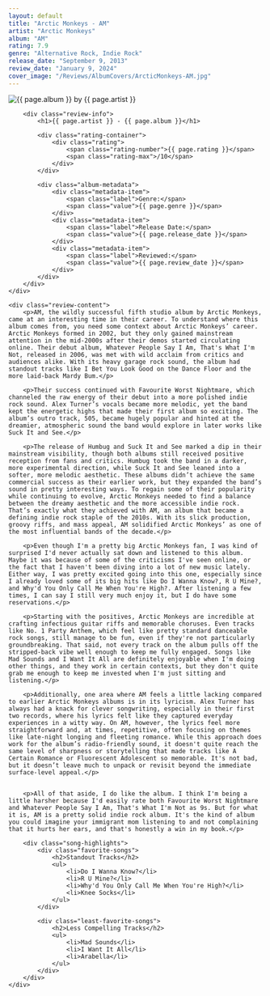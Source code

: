 ```yaml
---
layout: default
title: "Arctic Monkeys - AM"
artist: "Arctic Monkeys"
album: "AM"
rating: 7.9
genre: "Alternative Rock, Indie Rock"
release_date: "September 9, 2013"
review_date: "January 9, 2024"
cover_image: "/Reviews/AlbumCovers/ArcticMonkeys-AM.jpg"
---
```


<article class="album-review">
    <div class="review-header">
        <div class="cover-container">
            <img src="{{ page.cover_image }}" alt="{{ page.album }} by {{ page.artist }}" class="album-cover">
        </div>
        
        <div class="review-info">
            <h1>{{ page.artist }} - {{ page.album }}</h1>
            
            <div class="rating-container">
                <div class="rating">
                    <span class="rating-number">{{ page.rating }}</span>
                    <span class="rating-max">/10</span>
                </div>
            </div>

            <div class="album-metadata">
                <div class="metadata-item">
                    <span class="label">Genre:</span>
                    <span class="value">{{ page.genre }}</span>
                </div>
                <div class="metadata-item">
                    <span class="label">Release Date:</span>
                    <span class="value">{{ page.release_date }}</span>
                </div>
                <div class="metadata-item">
                    <span class="label">Reviewed:</span>
                    <span class="value">{{ page.review_date }}</span>
                </div>
            </div>
        </div>
    </div>

    <div class="review-content">
        <p>AM, the wildly successful fifth studio album by Arctic Monkeys, came at an interesting time in their career. To understand where this album comes from, you need some context about Arctic Monkeys’ career. Arctic Monkeys formed in 2002, but they only gained mainstream attention in the mid-2000s after their demos started circulating online. Their debut album, Whatever People Say I Am, That's What I'm Not, released in 2006, was met with wild acclaim from critics and audiences alike. With its heavy garage rock sound, the album had standout tracks like I Bet You Look Good on the Dance Floor and the more laid-back Mardy Bum.</p>

        <p>Their success continued with Favourite Worst Nightmare, which channeled the raw energy of their debut into a more polished indie rock sound. Alex Turner’s vocals became more melodic, yet the band kept the energetic highs that made their first album so exciting. The album’s outro track, 505, became hugely popular and hinted at the dreamier, atmospheric sound the band would explore in later works like Suck It and See.</p>

        <p>The release of Humbug and Suck It and See marked a dip in their mainstream visibility, though both albums still received positive reception from fans and critics. Humbug took the band in a darker, more experimental direction, while Suck It and See leaned into a softer, more melodic aesthetic. These albums didn’t achieve the same commercial success as their earlier work, but they expanded the band’s sound in pretty interesting ways. To regain some of their popularity while continuing to evolve, Arctic Monkeys needed to find a balance between the dreamy aesthetic and the more accessible indie rock. That’s exactly what they achieved with AM, an album that became a defining indie rock staple of the 2010s. With its slick production, groovy riffs, and mass appeal, AM solidified Arctic Monkeys’ as one of the most influential bands of the decade.</p>

        <p>Even though I'm a pretty big Arctic Monkeys fan, I was kind of surprised I'd never actually sat down and listened to this album. Maybe it was because of some of the criticisms I've seen online, or the fact that I haven't been diving into a lot of new music lately. Either way, I was pretty excited going into this one, especially since I already loved some of its big hits like Do I Wanna Know?, R U Mine?, and Why'd You Only Call Me When You're High?. After listening a few times, I can say I still very much enjoy it, but I do have some reservations.</p>

        <p>Starting with the positives, Arctic Monkeys are incredible at crafting infectious guitar riffs and memorable choruses. Even tracks like No. 1 Party Anthem, which feel like pretty standard danceable rock songs, still manage to be fun, even if they're not particularly groundbreaking. That said, not every track on the album pulls off the stripped-back vibe well enough to keep me fully engaged. Songs like Mad Sounds and I Want It All are definitely enjoyable when I'm doing other things, and they work in certain contexts, but they don't quite grab me enough to keep me invested when I'm just sitting and listening.</p>

        <p>Additionally, one area where AM feels a little lacking compared to earlier Arctic Monkeys albums is in its lyricism. Alex Turner has always had a knack for clever songwriting, especially in their first two records, where his lyrics felt like they captured everyday experiences in a witty way. On AM, however, the lyrics feel more straightforward and, at times, repetitive, often focusing on themes like late-night longing and fleeting romance. While this approach does work for the album’s radio-friendly sound, it doesn't quite reach the same level of sharpness or storytelling that made tracks like A Certain Romance or Fluorescent Adolescent so memorable. It's not bad, but it doesn’t leave much to unpack or revisit beyond the immediate surface-level appeal.</p>


        <p>All of that aside, I do like the album. I think I'm being a little harsher because I'd easily rate both Favourite Worst Nightmare and Whatever People Say I Am, That's What I'm Not as 9s. But for what it is, AM is a pretty solid indie rock album. It's the kind of album you could imagine your immigrant mom listening to and not complaining that it hurts her ears, and that's honestly a win in my book.</p>

        <div class="song-highlights">
            <div class="favorite-songs">
                <h2>Standout Tracks</h2>
                <ul>
                    <li>Do I Wanna Know?</li>
                    <li>R U Mine?</li>
                    <li>Why'd You Only Call Me When You're High?</li>
                    <li>Knee Socks</li>
                </ul>
            </div>

            <div class="least-favorite-songs">
                <h2>Less Compelling Tracks</h2>
                <ul>
                    <li>Mad Sounds</li>
                    <li>I Want It All</li>
                    <li>Arabella</li>
                </ul>
            </div>
        </div>
    </div>
</article>